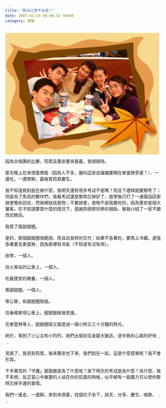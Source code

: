 ```yaml
---
title: "醉翁之意不在酒？"
date: 2007-03-25 00:08:52 +0800
category: 閒聊
---
```

![](/images/slum-area/206_0.jpg)<br />因為合唱團的比賽，筠君及蕙安要來嘉義，我很期待。<br /><br />那天晚上在肯德基裡面（因為人不多，誰叫這家店偏偏要開在麥當勞旁邊？），一邊吃，一邊閒聊，最後幫筠君慶生。<br /><br />我不知道我到底在做什麼，我明天還有很多考試不是嗎？而且下禮拜就要期考了；但是為了馬高的夥伴們，我看考試還是暫時忘掉好了，放學後只打了一通電話回家說會晚些回去，然後開始找食物；不要誤會，食物不是我要吃的，因為蕙安是個大饕客。在不知道要買什麼的情況下，感謝同儕廖同學的相助，替我介紹了一家不錯西式糕店。<br /><br />我買了兩甜甜圈。<br /><br />是的，那個甜甜圈很脆弱，而且店長特別交代：如果不急著吃，要馬上冷藏。遂我急著要去麥當勞，因為那裡有冷氣（不知道有沒有用）。<br /><br />放學，一個人。<br /><br />往火車站的公車上，一個人。<br /><br />吃最便宜的晚餐，一個人。<br /><br />等甜甜圈，一個人。<br /><br />等公車，有甜甜圈陪我。<br /><br />往垂楊麥得公車上，甜甜圈做我旁邊。<br /><br />在麥當勞等人，甜甜圈陪又我度過一個小時又三十分鐘的時光。<br /><br />終於，等到了小公主和小烈烈，我們出發前往金龍大飯店，途中我的心跳的好快﹍﹍<br /><br />見面了，我見到筠君，後來蕙安也下來，我們抱在一起，這是什麼感覺呢？我不會形容。<br /><br />千辛萬苦的「守護」甜甜圈是為了什麼呢？放下明天的考試是為什麼？為什麼，我不多想，反正當心中重要的人站在你的前面的時候，似乎總有一股魔力可以使你暫時忘掉手邊的事情。<br /><br />我們一邊走，一邊聊，來到肯德基，找個位子坐下，談天、分享、慶生、唱歌、﹍﹍<br />

